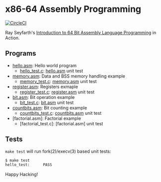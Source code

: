 # x86-64 Assembly Programming

[![CircleCI]](https://circleci.com/gh/keinohguchi/workflows/x86)

Ray Seyfarth's [Introduction to 64 Bit Assembly Language Programming]
in Action.

[CircleCI]: https://circleci.com/gh/keinohguchi/workflows/x86
[Introduction to 64 Bit Assembly Language Programming]: http://rayseyfarth.com/asm/

## Programs

- [hello.asm]: Hello world program
  - [hello_test.c]: [hello.asm] unit test
- [memory.asm]: Data and BSS memory handling example
  - [memory_test.c]: [memory.asm] unit test
- [register.asm]: Registers exmaple
  - [register_test.c]: [register.asm] unit test
- [bit.asm]: Bit operation example
  - [bit_test.c]: [bit.asm] unit test
- [countbits.asm]: Bit counting example
  - [countbits_test.c]: [countbits.asm] unit test
- [factorial.asm]: Factorial example
  - [factorial_test.c]: [factorial.asm] unit test

[hello.asm]: hello.asm
[hello_test.c]: hello_test.c
[memory.asm]: mem.asm
[memory_test.c]: mem_test.c
[register.asm]: register.asm
[register_test.c]: register_test.c
[bit.asm]: bit.asm
[bit_test.c]: bit_test.c
[countbits.asm]: countbits.asm
[countbits_test.c]: countbits_test.c

## Tests

`make test` will run fork(2)/execv(3) based unit tests:

```sh
$ make test
hello_test:      PASS
```

Happy Hacking!
